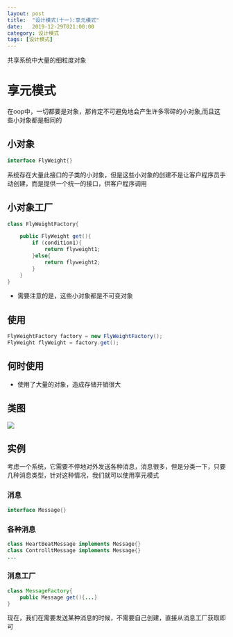 ```yaml
---
layout: post
title:  "设计模式(十一):享元模式"
date:   2019-12-29T021:00:00
category: 设计模式
tags: [设计模式]
---
```


共享系统中大量的细粒度对象

# 享元模式

在oop中，一切都要是对象，那肯定不可避免地会产生许多零碎的小对象,而且这些小对象都是相同的

## 小对象

```java
interface FlyWeight{}
```

系统存在大量此接口的子类的小对象，但是这些小对象的创建不是让客户程序员手动创建，而是提供一个统一的接口，供客户程序调用

## 小对象工厂

```java
class FlyWeightFactory{

    public FlyWeight get(){
        if (condition1){
            return flyweight1;
        }else{
            return flyweight2;
        }
    }
}
```

- 需要注意的是，这些小对象都是不可变对象

## 使用

```java
FlyWeightFactory factory = new FlyWeightFactory();
FlyWeight flyWeight = factory.get();
```

## 何时使用

- 使用了大量的对象，造成存储开销很大

## 类图

![](https://img.mukewang.com/58de211b00016e1511450584.png)

## 实例

考虑一个系统，它需要不停地对外发送各种消息，消息很多，但是分类一下，只要几种消息类型，针对这种情况，我们就可以使用享元模式

### 消息

```java
interface Message{}
```

### 各种消息

```java
class HeartBeatMessage implements Message{}
class ControlltMessage implements Message{}
...
```

### 消息工厂

```java
class MessageFactory{
    public Message get(){...}
}
```

现在，我们在需要发送某种消息的时候，不需要自己创建，直接从消息工厂获取即可
